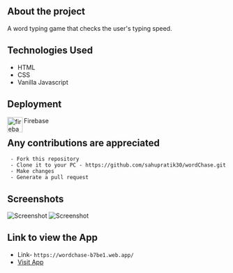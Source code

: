## About the project
  A word typing game that checks the user's typing speed.

## Technologies Used

 - HTML
 - CSS
 - Vanilla Javascript

## Deployment
  <img align="left" alt="firebase" width="35px" src="https://www.vectorlogo.zone/logos/firebase/firebase-icon.svg" />
  Firebase<br>
  
## Any contributions are appreciated
```
 - Fork this repository
 - Clone it to your PC - https://github.com/sahupratik30/wordChase.git
 - Make changes
 - Generate a pull request
```

## Screenshots

![Screenshot](https://user-images.githubusercontent.com/80754608/120926575-17018a80-c6fb-11eb-8b92-1e30bb1b290d.png)
![Screenshot](https://user-images.githubusercontent.com/80754608/120926721-b7f04580-c6fb-11eb-8649-efd4077cf7fb.png)

## Link to view the App
 - Link- `https://wordchase-b7be1.web.app/`
 - [Visit App](https://wordchase-b7be1.web.app/)
